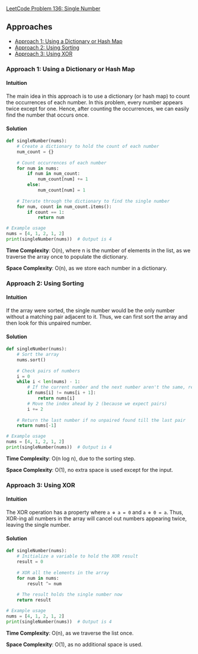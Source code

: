 [LeetCode Problem 136: Single Number](https://leetcode.com/problems/single-number/)

## Approaches
- [Approach 1: Using a Dictionary or Hash Map](#approach-1-using-a-dictionary-or-hash-map)
- [Approach 2: Using Sorting](#approach-2-using-sorting)
- [Approach 3: Using XOR](#approach-3-using-xor)

### Approach 1: Using a Dictionary or Hash Map

#### Intuition
The main idea in this approach is to use a dictionary (or hash map) to count the occurrences of each number. In this problem, every number appears twice except for one. Hence, after counting the occurrences, we can easily find the number that occurs once.

#### Solution

```python
def singleNumber(nums):
    # Create a dictionary to hold the count of each number
    num_count = {}
    
    # Count occurrences of each number
    for num in nums:
        if num in num_count:
            num_count[num] += 1
        else:
            num_count[num] = 1
    
    # Iterate through the dictionary to find the single number
    for num, count in num_count.items():
        if count == 1:
            return num

# Example usage
nums = [4, 1, 2, 1, 2]
print(singleNumber(nums))  # Output is 4
```

**Time Complexity**: O(n), where n is the number of elements in the list, as we traverse the array once to populate the dictionary.

**Space Complexity**: O(n), as we store each number in a dictionary.

### Approach 2: Using Sorting

#### Intuition
If the array were sorted, the single number would be the only number without a matching pair adjacent to it. Thus, we can first sort the array and then look for this unpaired number.

#### Solution

```python
def singleNumber(nums):
    # Sort the array
    nums.sort()
    
    # Check pairs of numbers
    i = 0
    while i < len(nums) - 1:
        # If the current number and the next number aren't the same, return the current number
        if nums[i] != nums[i + 1]:
            return nums[i]
        # Move the index ahead by 2 (because we expect pairs)
        i += 2
    
    # Return the last number if no unpaired found till the last pair
    return nums[-1]

# Example usage
nums = [4, 1, 2, 1, 2]
print(singleNumber(nums))  # Output is 4
```

**Time Complexity**: O(n log n), due to the sorting step.

**Space Complexity**: O(1), no extra space is used except for the input.

### Approach 3: Using XOR

#### Intuition
The XOR operation has a property where `a ⊕ a = 0` and `a ⊕ 0 = a`. Thus, XOR-ing all numbers in the array will cancel out numbers appearing twice, leaving the single number.

#### Solution

```python
def singleNumber(nums):
    # Initialize a variable to hold the XOR result
    result = 0
    
    # XOR all the elements in the array
    for num in nums:
        result ^= num
    
    # The result holds the single number now
    return result

# Example usage
nums = [4, 1, 2, 1, 2]
print(singleNumber(nums))  # Output is 4
```

**Time Complexity**: O(n), as we traverse the list once.

**Space Complexity**: O(1), as no additional space is used.

